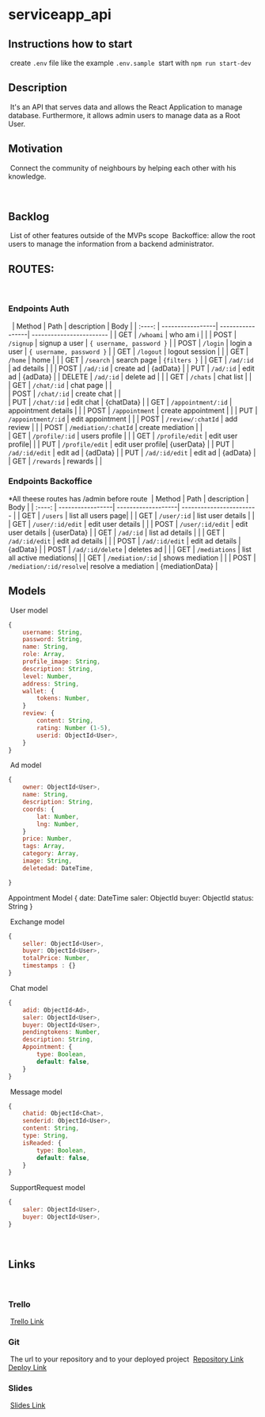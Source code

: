 # serviceapp_api

## Instructions how to start
​
create `.env` file like the example `.env.sample`
​
start with `npm run start-dev`
​
## Description
​
It's an API that serves data  and allows the React Application to manage database. Furthermore,  it allows admin users to manage data as a Root User.
​
## Motivation
​
Connect the community of neighbours by helping each other with his knowledge.
​

​
## Backlog
​
List of other features outside of the MVPs scope
​
Backoffice: allow the root users to manage the information from a backend administrator.
​
## ROUTES:
​
### Endpoints Auth
​
​
| Method | Path      				| description      | Body                     |
| :----: | -----------------| -----------------| ------------------------ |
|  GET   | `/whoami` 				| who am i         |                          |
|  POST  | `/signup` 				| signup a user    | `{ username, password }` |
|  POST  | `/login`  				| login a user     | `{ username, password }` |
|  GET   | `/logout` 				| logout session   |                          |
|	 GET	 | `/home` 					| home        | 				                  |
|  GET   | `/search` 				| search page      | 	`{filters }`            |
|  GET   | `/ad/:id` 				| ad details       |          		        		|
|  POST   | `/ad/:id` 				| create ad       |      {adData}    		        		|
|  PUT   | `/ad/:id` 				| edit ad       |      {adData}    		        		|
|  DELETE   | `/ad/:id` 				| delete ad       |        		        		|
|  GET   | `/chats`  				| chat list        |          		            |	
|  GET   | `/chat/:id`			| chat page        |          		            |   
|  POST   | `/chat/:id`			| create chat        |          		            |   
|  PUT   | `/chat/:id`			| edit chat        |    {chatData}      		            |
|  GET   | `/appointment/:id`			| appointment details       |          		            |
|  POST   | `/appointment`			| create appointment       |          		            |
|  PUT   | `/appointment/:id`			| edit appointment       |          		            |
|  POST   | `/review/:chatId`			| add review      |          		            | 
|  POST   | `/mediation/:chatId`			| create mediation     |          		            |   
|  GET   | `/profile/:id`		| users profile    |  				   					    |
|  GET   | `/profile/edit` 	| edit user profile|                          |
|  PUT   | `/profile/edit`  | edit user profile| {userData}               |
|  PUT   | `/ad/:id/edit`   | edit ad   			 | {adData}                 |
|  PUT   | `/ad/:id/edit`   | edit ad          | {adData}                 |
|  GET   | `/rewards`       | rewards    	 |  				                |
​
### Endpoints Backoffice 
*All theese routes has /admin before route
​
| Method | Path      				| description        | Body                     |
| :----: | -----------------| -------------------| ------------------------ |
|  GET   | `/users`       	| list all users page|  											  |
|  GET   | `/user/:id`      | list user details  |    											|
|  GET   | `/user/:id/edit` | edit user details  | 													|
|  POST  | `/user/:id/edit` | edit user details  | {userData}   						|
|  GET   | `/ad/:id`        | list ad details    |                          |
|  GET   | `/ad/:id/edit`   | edit ad details    | 		                      |
|  POST  | `/ad/:id/edit`   | edit ad details    | {adData}                 |
|  POST  | `/ad/:id/delete` | deletes ad   			 |                          |
|  GET   | `/mediations`    | list all active mediations|                   |
|  GET   | `/mediation/:id` | shows mediation  |                            | 
|  POST  | `/mediation/:id/resolve`| resolve a mediation  | {mediationData} |
​
​
## Models
​
User model
​
```javascript
{
	username: String,
	password: String,
	name: String,
	role: Array,
	profile_image: String,
	description: String,
	level: Number,
	address: String,
	wallet: {
		tokens: Number,
	}
	review: {
		content: String,
		rating: Number (1-5),
		userid: ObjectId<User>,
	}
}
```
​
Ad model
​
```javascript
{
	owner: ObjectId<User>,
	name: String,
	description: String,
	coords: { 
		lat: Number,
		lng: Number,
	}
	price: Number,
	tags: Array,
	category: Array,
	image: String,
	deletedad: DateTime,

}
```

Appointment Model
{
	date: DateTime
	saler: ObjectId<User>
	buyer: ObjectId<User>
	status: String
	} 

​
Exchange model
​
```javascript
{
	seller: ObjectId<User>,
	buyer: ObjectId<User>,
	totalPrice: Number,
	timestamps : {}
}
```
​
Chat model
​
```javascript
{
	adid: ObjectId<Ad>,
	saler: ObjectId<User>,
	buyer: ObjectId<User>,
	pendingtokens: Number,
	description: String,
	Appointment: {
		type: Boolean,
		default: false, 
	}
}
```
​
Message model
​
```javascript
{
	chatid: ObjectId<Chat>,
	senderid: ObjectId<User>,
	content: String,
	type: String,
	isReaded: {
		type: Boolean,
		default: false, 
	}
}
```
​
SupportRequest model
​
```javascript
{
	saler: ObjectId<User>,
	buyer: ObjectId<User>,
}
```
​
## Links
​
### Trello
​
[Trello Link](https://trello.com/b/ELsOwVbZ/service-app)
​
​
### Git
​
The url to your repository and to your deployed project
​
[Repository Link](http://github.com/)
​
[Deploy Link](http://heroku.com/)
​
### Slides
​
[Slides Link](https://docs.google.com/presentation/d/1lnLebQ2o0SofNHN8B77YxNNC8vylQxxiyYbOebgMRSk/edit?usp=sharing)
